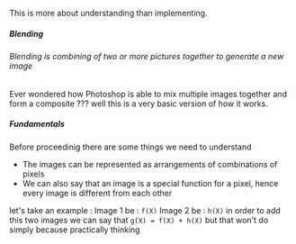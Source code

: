 This is more about understanding than implementing.
##### Blending
###### Blending is combining of two or more pictures together to generate a new image
Ever wondered how Photoshop is able to mix multiple images together and form a composite ???
well this is a very basic version of how it works. 
##### Fundamentals
Before proceedinig there are some things we need to understand
- The images can be represented as arrangements of combinations of pixels
- We can also say that an image is a special function for a pixel, hence every image is different from each other

let's take an example :
Image 1 be : `f(X)`
Image 2 be : `h(X)`
in order to add this two images we can say that `g(X) = f(X) + h(X)`
but that won't do simply because practically thinking
